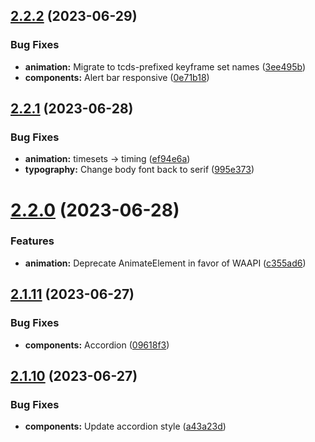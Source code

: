 ## [2.2.2](https://github.com/jacecotton/tcds/compare/v2.2.1...v2.2.2) (2023-06-29)


### Bug Fixes

* **animation:** Migrate to tcds-prefixed keyframe set names ([3ee495b](https://github.com/jacecotton/tcds/commit/3ee495ba77a8c6ad5e7f5fe10b42ed034fbdd71f))
* **components:** Alert bar responsive ([0e71b18](https://github.com/jacecotton/tcds/commit/0e71b188b23f1f98f27fd1cf13bbb451a7006673))



## [2.2.1](https://github.com/jacecotton/tcds/compare/v2.2.0...v2.2.1) (2023-06-28)


### Bug Fixes

* **animation:** timesets -> timing ([ef94e6a](https://github.com/jacecotton/tcds/commit/ef94e6a87809fba3ca206ecdddaaa6a0c2db3e5f))
* **typography:** Change body font back to serif ([995e373](https://github.com/jacecotton/tcds/commit/995e373f8c182e459b9ccceaa0b103bd023a1787))



# [2.2.0](https://github.com/jacecotton/tcds/compare/v2.1.11...v2.2.0) (2023-06-28)


### Features

* **animation:** Deprecate AnimateElement in favor of WAAPI ([c355ad6](https://github.com/jacecotton/tcds/commit/c355ad6d2702e7a5b34c4abb87f7abff7c8557df))



## [2.1.11](https://github.com/jacecotton/tcds/compare/v2.1.10...v2.1.11) (2023-06-27)


### Bug Fixes

* **components:** Accordion ([09618f3](https://github.com/jacecotton/tcds/commit/09618f3b9df3b68638f87f6208270dd33dff6b69))



## [2.1.10](https://github.com/jacecotton/tcds/compare/v2.1.9...v2.1.10) (2023-06-27)


### Bug Fixes

* **components:** Update accordion style ([a43a23d](https://github.com/jacecotton/tcds/commit/a43a23d61d9f7b0b1e6a8bf14867bd32dee261a0))



